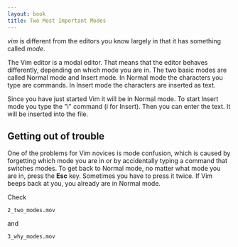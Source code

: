 ```yaml
---
layout: book
title: Two Most Important Modes
---
```

_vim_ is different from the editors you know largely in that it has something
called _mode_.

The Vim editor is a modal editor.  That means that the editor behaves
differently, depending on which mode you are in.  The two basic modes are
called Normal mode and Insert mode.  In Normal mode the characters you type
are commands.  In Insert mode the characters are inserted as text.

   Since you have just started Vim it will be in Normal mode.  To start Insert
mode you type the "i" command (i for Insert).  Then you can enter
the text.  It will be inserted into the file. 

## Getting out of trouble

One of the problems for Vim novices is mode confusion, which is caused by
forgetting which mode you are in or by accidentally typing a command that
switches modes.  To get back to Normal mode, no matter what mode you are in,
press the __Esc__ key.  Sometimes you have to press it twice.  If Vim beeps back
at you, you already are in Normal mode.

Check 


    2_two_modes.mov

and 

    3_why_modes.mov

